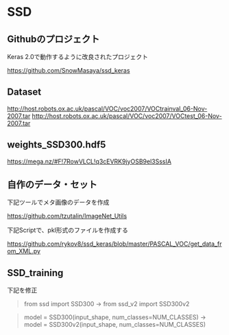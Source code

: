 # SSD

## Githubのプロジェクト
Keras 2.0で動作するように改良されたプロジェクト

https://github.com/SnowMasaya/ssd_keras

## Dataset
http://host.robots.ox.ac.uk/pascal/VOC/voc2007/VOCtrainval_06-Nov-2007.tar
http://host.robots.ox.ac.uk/pascal/VOC/voc2007/VOCtest_06-Nov-2007.tar

## weights_SSD300.hdf5
https://mega.nz/#F!7RowVLCL!q3cEVRK9jyOSB9el3SssIA

## 自作のデータ・セット
下記ツールでメタ画像のデータを作成

https://github.com/tzutalin/ImageNet_Utils

下記Scriptで、pkl形式のファイルを作成する

https://github.com/rykov8/ssd_keras/blob/master/PASCAL_VOC/get_data_from_XML.py

## SSD_training

下記を修正

> from ssd import SSD300  ->  from ssd_v2 import SSD300v2

> model = SSD300(input_shape, num_classes=NUM_CLASSES) -> model = SSD300v2(input_shape, num_classes=NUM_CLASSES)

